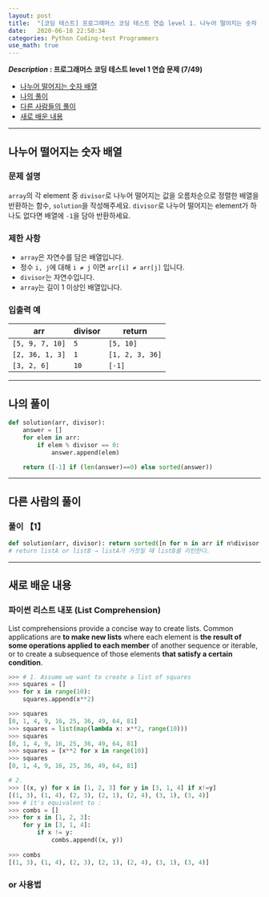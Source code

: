 ```yaml
---
layout: post
title:  "[코딩 테스트] 프로그래머스 코딩 테스트 연습 level 1. 나누어 떨어지는 숫자 배열"
date:   2020-06-18 22:50:34 
categories: Python Coding-test Programmers
use_math: true
---
```


**_Description_ : 프로그래머스 코딩 테스트 level 1 연습 문제 (7/49)**

* [나누어 떨어지는 숫자 배열](#problem-description)
* [나의 풀이](#my-solution)
* [다른 사람들의 풀이](#problem-solution)
* [새로 배운 내용](#deep)

***

## 나누어 떨어지는 숫자 배열 <a id="problem-description"></a>

### 문제 설명

`array`의 각 element 중 `divisor`로 나누어 떨어지는 값을 오름차순으로 정렬한 배열을 반환하는 함수, `solution`을 작성해주세요. `divisor`로 나누어 떨어지는 element가 하나도 없다면 배열에 `-1`을 담아 반환하세요. 

### 제한 사항

* `array`은 자연수를 담은 배열입니다. 
* 정수 `i, j`에 대해 `i ≠ j` 이면 `arr[i] ≠ arr[j]` 입니다.
* `divisor`는 자연수입니다.
* `array`는 길이 1 이상인 배열입니다.

### 입출력 예

| arr | divisor | return |
| --- | ------- | ------ | 
| `[5, 9, 7, 10]` | `5` | `[5, 10]` |
| `[2, 36, 1, 3]` | `1` | `[1, 2, 3, 36]` |
| `[3, 2, 6]` | `10` | `[-1]` |

***

## 나의 풀이 <a id='my-solution'></a>

```python
def solution(arr, divisor):
    answer = []
    for elem in arr:
        if elem % divisor == 0:
            answer.append(elem)

    return ([-1] if (len(answer)==0) else sorted(answer))
```

***

## 다른 사람의 풀이 <a id='problem-solution'></a>

### 풀이 【1】

```python 
def solution(arr, divisor): return sorted([n for n in arr if n%divisor == 0]) or [-1]
# return listA or listB → listA가 거짓일 때 listB를 리턴한다.
```

***

## 새로 배운 내용 <a id='deep'></a>

### 파이썬 리스트 내포 (List Comprehension)

List  comprehensions provide a concise way to create lists. Common applications are **to make new lists** where each element is **the result of some operations applied to each member** of another sequence or iterable, or to create a subsequence of those elements **that satisfy a certain condition**.

```python 
>>> # 1. Assume we want to create a list of squares
>>> squares = []
>>> for x in range(10):
	squares.append(x**2)

>>> squares
[0, 1, 4, 9, 16, 25, 36, 49, 64, 81]
>>> squares = list(map(lambda x: x**2, range(10)))
>>> squares
[0, 1, 4, 9, 16, 25, 36, 49, 64, 81]
>>> squares = [x**2 for x in range(10)]
>>> squares
[0, 1, 4, 9, 16, 25, 36, 49, 64, 81]

# 2.
>>> [(x, y) for x in [1, 2, 3] for y in [3, 1, 4] if x!=y]
[(1, 3), (1, 4), (2, 3), (2, 1), (2, 4), (3, 1), (3, 4)]
>>> # it's equivalent to : 
>>> combs = []
>>> for x in [1, 2, 3]:
	for y in [3, 1, 4]:
		if x != y:
			combs.append((x, y))
		
>>> combs
[(1, 3), (1, 4), (2, 3), (2, 1), (2, 4), (3, 1), (3, 4)]

```

### or 사용법
<!--stackedit_data:
eyJoaXN0b3J5IjpbLTEyNzEzMzkxMywxMTY0NDMxOTQ5LDIwNj
M4NDI1MzAsMTUyMTA3NDk2MF19
-->